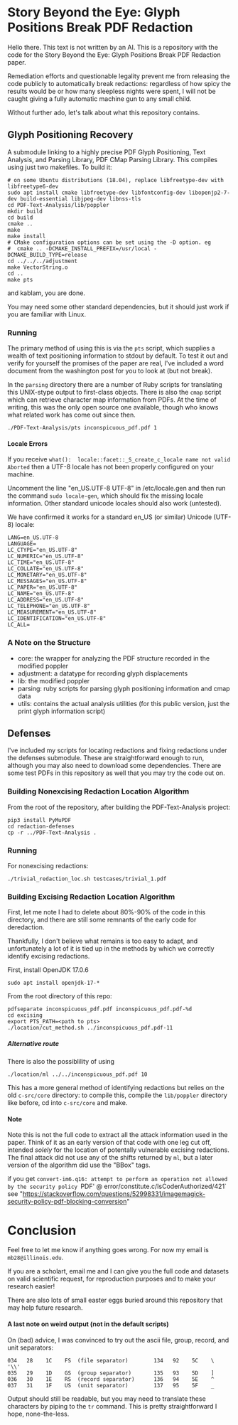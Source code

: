 # Story Beyond the Eye: Glyph Positions Break PDF Redaction

Hello there. This text is not written by an AI. This is a repository with the
code for the Story Beyond the Eye: Glyph Positions Break PDF Redaction paper.

Remediation efforts and questionable legality prevent me from releasing the
code publicly to automatically break redactions: regardless of how spicy the
results would be or how many sleepless nights were spent, I will not be caught
giving a fully automatic machine gun to any small child.

Without further ado, let's talk about what this repository contains.

## Glyph Positioning Recovery

A submodule linking to a highly precise PDF Glyph Positioning, Text Analysis,
and Parsing Library, PDF CMap Parsing Library. This compiles using just two
makefiles.  To build it:

```
# on some Ubuntu distributions (18.04), replace libfreetype-dev with libfreetype6-dev
sudo apt install cmake libfreetype-dev libfontconfig-dev libopenjp2-7-dev build-essential libjpeg-dev libnss-tls
cd PDF-Text-Analysis/lib/poppler
mkdir build
cd build
cmake ..
make
make install
# CMake configuration options can be set using the -D option. eg
#  cmake .. -DCMAKE_INSTALL_PREFIX=/usr/local -DCMAKE_BUILD_TYPE=release
cd ../../../adjustment
make VectorString.o
cd ..
make pts
```

and kablam, you are done.

You may need some other standard dependencies, but it should just work if you
are familiar with Linux.

### Running

The primary method of using this is via the `pts` script, which supplies a
wealth of text positioning information to stdout by default. To test it out and
verify for yourself the promises of the paper are real, I've included a word
document from the washington post for you to look at (but not break).

In the `parsing` directory there are a number of Ruby scripts for translating
this UNIX-stype output to first-class objects. There is also the `cmap` script
which can retrieve character map information from PDFs. At the time of writing,
this was the only open source one available, though who knows what related work
has come out since then. 

```
./PDF-Text-Analysis/pts inconspicuous_pdf.pdf 1
```

#### Locale Errors

If you receive `what():  locale::facet::_S_create_c_locale name not valid Aborted` 
then a UTF-8 locale has not been properly configured on your machine.

Uncomment the line "en_US.UTF-8 UTF-8" in /etc/locale.gen and then run the command 
`sudo locale-gen`, which should fix the missing locale information. Other standard 
unicode locales should also work (untested).

We have confirmed it works for a standard en_US (or similar) Unicode (UTF-8) locale:
```
LANG=en_US.UTF-8
LANGUAGE=
LC_CTYPE="en_US.UTF-8"
LC_NUMERIC="en_US.UTF-8"
LC_TIME="en_US.UTF-8"
LC_COLLATE="en_US.UTF-8"
LC_MONETARY="en_US.UTF-8"
LC_MESSAGES="en_US.UTF-8"
LC_PAPER="en_US.UTF-8"
LC_NAME="en_US.UTF-8"
LC_ADDRESS="en_US.UTF-8"
LC_TELEPHONE="en_US.UTF-8"
LC_MEASUREMENT="en_US.UTF-8"
LC_IDENTIFICATION="en_US.UTF-8"
LC_ALL=
```

### A Note on the Structure

- core: the wrapper for analyzing the PDF structure recorded in the modified poppler
- adjustment: a datatype for recording glyph displacements
- lib: the modified poppler
- parsing: ruby scripts for parsing glyph positioning information and cmap data
- utils: contains the actual analysis utilities (for this public version, just
  the print glyph information script)

## Defenses

I've included my scripts for locating redactions and fixing redactions under
the defenses submodule. These are straightforward enough to run, although you
may also need to download some dependencies. There are some test PDFs in this
repository as well that you may try the code out on.

### Building Nonexcising Redaction Location Algorithm

From the root of the repository, after building the PDF-Text-Analysis project:

```
pip3 install PyMuPDF
cd redaction-defenses
cp -r ../PDF-Text-Analysis .
```

### Running

For nonexcising redactions:

```
./trivial_redaction_loc.sh testcases/trivial_1.pdf
```

### Building Excising Redaction Location Algorithm

First, let me note I had to delete about 80%-90% of the code in this directory,
and there are still some remnants of the early code for deredaction.

Thankfully, I don't believe what remains is too easy to adapt, and unfortunately a lot
of it is tied up in the methods by which we correctly identify excising redactions.

First, install OpenJDK 17.0.6

```
sudo apt install openjdk-17-*
```

From the root directory of this repo:

```
pdfseparate inconspicuous_pdf.pdf inconspicuous_pdf.pdf-%d
cd excising
export PTS_PATH=<path to pts>
./location/cut_method.sh ../inconspicuous_pdf.pdf-11
```

##### Alternative route

There is also the possiblility of using 

```
./location/ml ../../inconspicuous_pdf.pdf 10 
```

This has a more general method of identifying redactions but relies on the old
`c-src/core` directory: to compile this, compile the `lib/poppler` directory like 
before, cd into `c-src/core` and make.

#### Note 

Note this is not the full code to extract all the attack information used in
the paper. Think of it as an early version of that code with one leg cut off,
intended _solely_ for the location of potentally vulnerable excising
redactions. The final attack did not use any of the shifts returned by `ml`,
but a later version of the algorithm did use the "BBox" tags.

if you get `convert-im6.q16: attempt to perform an operation not allowed by the
security policy `PDF' @ error/constitute.c/IsCoderAuthorized/421` see
"https://stackoverflow.com/questions/52998331/imagemagick-security-policy-pdf-blocking-conversion"

# Conclusion

Feel free to let me know if anything goes wrong. For now my email is
`mb28@illinois.edu`.

If you are a scholart, email me and I can give you the full code and datasets on valid scientific request, for reproduction purposes and to make your research easier!

There are also lots of small easter eggs buried around this repository that may
help future research.

#### A last note on weird output (not in the default scripts)

On (bad) advice, I was convinced to try out the ascii file, group, record, and unit separators:

```
034   28    1C    FS  (file separator)        134   92    5C    \  '\\'
035   29    1D    GS  (group separator)       135   93    5D    ]
036   30    1E    RS  (record separator)      136   94    5E    ^
037   31    1F    US  (unit separator)        137   95    5F    _
```

Output should still be readable, but you may need to translate these characters
by piping to the `tr` command. This is pretty straightforward I hope,
none-the-less.

